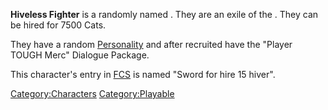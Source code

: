 **Hiveless Fighter** is a randomly named [](Generic_Recruits.md). They are an exile of the [](Western_Hive.md). They can be hired for 7500 Cats.

They have a random [Personality](Personality.md "wikilink") and after
recruited have the "Player TOUGH Merc" Dialogue Package.

This character's entry in [FCS](Forgotten_Construction_Set.md "wikilink")
is named "Sword for hire 15 hiver".

[Category:Characters](Category:Characters "wikilink")
[Category:Playable](Category:Playable "wikilink")